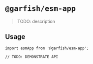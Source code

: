 # `@garfish/esm-app`

> TODO: description

## Usage

```
import esmApp from '@garfish/esm-app';

// TODO: DEMONSTRATE API
```
